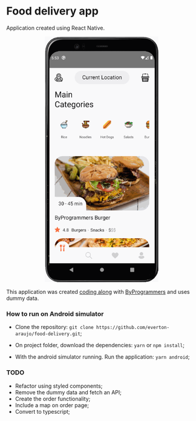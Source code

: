# Food delivery app 

Application created using React Native.

<p align="center">
<img src="./src/assets/application.gif" alt="Application demonstration" width="300" height="650"/>
</p>

This application was created [coding along](https://www.byprogrammers.com/2020/12/lcrn-ep8-food-delivery-app/) with [ByProgrammers](https://www.byprogrammers.com/) and uses dummy data.

### How to run on Android simulator

* Clone the repository: ```git clone https://github.com/everton-araujo/food-delivery.git```;

* On project folder, download the dependencies: ```yarn``` or ```npm install```;

* With the android simulator running. Run the application: ```yarn android```;

### TODO
* Refactor using styled components;
* Remove the dummy data and fetch an API;
* Create the order functionality;
* Include a map on order page;
* Convert to typescript;
